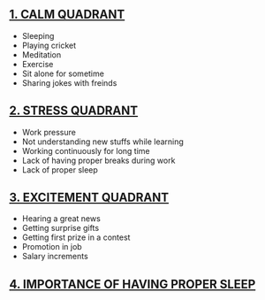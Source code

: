 
## <ins> 1. CALM QUADRANT
  
  * Sleeping
  * Playing cricket
  * Meditation
  * Exercise
  * Sit alone for sometime
  * Sharing jokes with freinds
  
## <ins> 2. STRESS QUADRANT
  
  * Work pressure
  * Not understanding new stuffs while learning
  * Working continuously for long time
  * Lack of having proper breaks during work
  * Lack of proper sleep
  
## <ins> 3. EXCITEMENT QUADRANT
  
  * Hearing a great news
  * Getting surprise gifts
  * Getting first prize in a contest
  * Promotion in job
  * Salary increments
  
## <ins> 4. IMPORTANCE OF HAVING PROPER SLEEP
  
  
